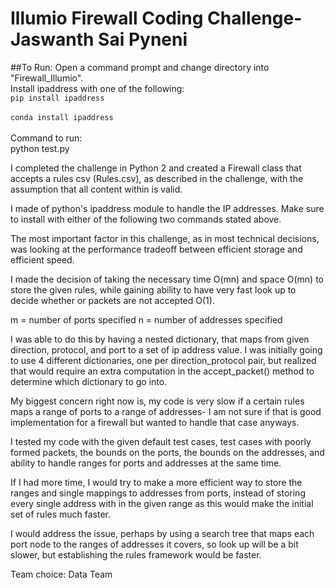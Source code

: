 # Illumio Firewall Coding Challenge- Jaswanth Sai Pyneni

##To Run:
Open a command prompt and change directory into "Firewall_Illumio". <br>
Install ipaddress with one of the following: <br>
```pip install ipaddress```  <br> <br>
```conda install ipaddress```  <br> <br>
Command to run: </br>
python test.py

I completed the challenge in Python 2 and created a Firewall class that accepts a rules csv (Rules.csv), as described in the challenge, with the assumption that all content within is valid.

I made of python's ipaddress module to handle the IP addresses. Make sure to install with either of the following two commands stated above.

The most important factor in this challenge, as in most technical decisions, was looking at the performance tradeoff between efficient storage and efficient speed.

I made the decision of taking the necessary time O(mn) and space O(mn) to store the given rules, while gaining ability to have very fast look up to decide whether or packets are not accepted O(1).

m = number of ports specified
n = number of addresses specified

I was able to do this by having a nested dictionary, that maps from given direction, protocol, and port to a set of ip address value.  I was initially going to use 4 different dictionaries, one per direction_protocol pair, but realized that would require an extra computation in the accept_packet() method to determine which dictionary to go into.

My biggest concern right now is, my code is very slow if a certain rules maps a range of ports to a range of addresses- I am not sure if that is good implementation for a firewall but wanted to handle that case anyways.

I tested my code with the given default test cases, test cases with poorly formed packets, the bounds on the ports, the bounds on the addresses, and ability to handle ranges for ports and addresses at the same time.

If I had more time, I would try to make a more efficient way to store the ranges and single mappings to addresses from ports, instead of storing every single address with in the given range as this would make the initial set of rules much faster.

I would address the issue, perhaps by using a search tree that maps each port node to the ranges of addresses it covers, so look up will be a bit slower, but establishing the rules framework would be faster.

Team choice:
Data Team
